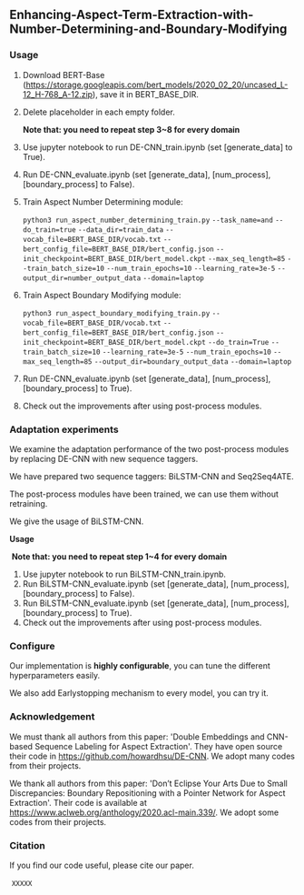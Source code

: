 ## Enhancing-Aspect-Term-Extraction-with-Number-Determining-and-Boundary-Modifying



### Usage

1. Download BERT-Base (https://storage.googleapis.com/bert_models/2020_02_20/uncased_L-12_H-768_A-12.zip), save it in BERT_BASE_DIR.

2. Delete placeholder in each empty folder.

   **Note that: you need to repeat step 3~8 for every domain**

3. Use jupyter notebook to run DE-CNN_train.ipynb (set [generate_data] to True).

4. Run DE-CNN_evaluate.ipynb (set [generate_data], [num_process], [boundary_process] to False).

5. Train Aspect Number Determining module:

   `python3 run_aspect_number_determining_train.py`
   `--task_name=and`
   `--do_train=true`
   `--data_dir=train_data`
   `--vocab_file=BERT_BASE_DIR/vocab.txt`
   `--bert_config_file=BERT_BASE_DIR/bert_config.json`
   `--init_checkpoint=BERT_BASE_DIR/bert_model.ckpt`
   `--max_seq_length=85`
   `--train_batch_size=10`
   `--num_train_epochs=10`
   `--learning_rate=3e-5`
   `--output_dir=number_output_data`
   `--domain=laptop`

6. Train Aspect Boundary Modifying module:

   `python3 run_aspect_boundary_modifying_train.py`
   `--vocab_file=BERT_BASE_DIR/vocab.txt`
   `--bert_config_file=BERT_BASE_DIR/bert_config.json`
   `--init_checkpoint=BERT_BASE_DIR/bert_model.ckpt`
   `--do_train=True`
   `--train_batch_size=10`
   `--learning_rate=3e-5`
   `--num_train_epochs=10`
   `--max_seq_length=85`
   `--output_dir=boundary_output_data`
   `--domain=laptop`

7. Run DE-CNN_evaluate.ipynb (set [generate_data], [num_process], [boundary_process] to True).

8. Check out the improvements after using post-process modules.



### Adaptation experiments

We examine the adaptation performance of the two post-process modules by replacing DE-CNN with new sequence taggers.

We have prepared two sequence taggers: BiLSTM-CNN and Seq2Seq4ATE.

The post-process modules have been trained, we can use them without retraining.

We give the usage of BiLSTM-CNN.

**Usage**

​	**Note that: you need to repeat step 1~4 for every domain**

1. Use jupyter notebook to run BiLSTM-CNN_train.ipynb.
2. Run BiLSTM-CNN_evaluate.ipynb (set [generate_data], [num_process], [boundary_process] to False).
3. Run BiLSTM-CNN_evaluate.ipynb (set [generate_data], [num_process], [boundary_process] to True).
4. Check out the improvements after using post-process modules.



### Configure

Our implementation is **highly configurable**, you can tune the different hyperparameters easily.

We also add Earlystopping mechanism to every model, you can try it.



### Acknowledgement

We must thank all authors from this paper: 'Double Embeddings and CNN-based Sequence Labeling for Aspect Extraction'. They have open source their code in https://github.com/howardhsu/DE-CNN. We adopt many codes from their projects. 

We thank all authors from this paper:  'Don’t Eclipse Your Arts Due to Small Discrepancies: Boundary Repositioning with a Pointer Network for Aspect Extraction'. Their code is available at https://www.aclweb.org/anthology/2020.acl-main.339/. We adopt some codes from their projects. 



### Citation

If you find our code useful, please cite our paper.

​	`XXXXX`





